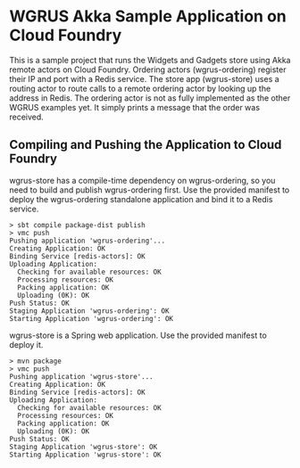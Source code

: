 # WGRUS Akka Sample Application on Cloud Foundry
This is a sample project that runs the Widgets and Gadgets store using Akka remote actors on Cloud Foundry.  Ordering actors (wgrus-ordering) register their IP and port with a Redis service.  The store app (wgrus-store) uses a routing actor to route calls to a remote ordering actor by looking up the address in Redis. The ordering actor is not as fully implemented as the other WGRUS examples yet.  It simply prints a message that the order was received.


## Compiling and Pushing the Application to Cloud Foundry

wgrus-store has a compile-time dependency on wgrus-ordering, so you need to build and publish wgrus-ordering first.  Use the provided manifest to deploy the wgrus-ordering standalone application and bind it to a Redis service.

    > sbt compile package-dist publish
    > vmc push
    Pushing application 'wgrus-ordering'...
	Creating Application: OK
	Binding Service [redis-actors]: OK
	Uploading Application:
	  Checking for available resources: OK
	  Processing resources: OK
	  Packing application: OK
	  Uploading (0K): OK   
	Push Status: OK
	Staging Application 'wgrus-ordering': OK                                        
	Starting Application 'wgrus-ordering': OK
	
wgrus-store is a Spring web application.  Use the provided manifest to deploy it.

    > mvn package
    > vmc push
   	Pushing application 'wgrus-store'...
	Creating Application: OK
	Binding Service [redis-actors]: OK
	Uploading Application:
	  Checking for available resources: OK
	  Processing resources: OK
	  Packing application: OK
	  Uploading (0K): OK   
	Push Status: OK
	Staging Application 'wgrus-store': OK                                        
	Starting Application 'wgrus-store': OK
	

